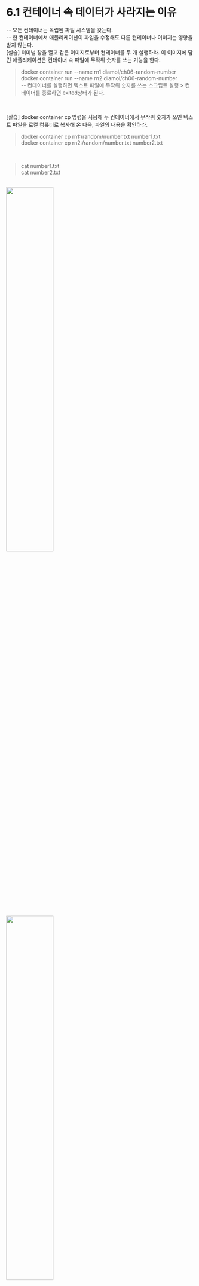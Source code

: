 # 6.1 컨테이너 속 데이터가 사라지는 이유
-- 모든 컨테이너는 독립된 파일 시스템을 갖는다.<br>
-- 한 컨테이너에서 애플리케이션이 파일을 수정해도 다른 컨테이너나 이미지는 영향을 받지 않는다.<br>
[실습] 터미널 창을 열고 같은 이미지로부터 컨테이너를 두 개 실행하라. 이 이미지에 담긴 애플리케이션은 컨테이너 속 파일에 무작위 숫자를 쓰는 기능을 한다.
> docker container run --name rn1 diamol/ch06-random-number<br>
> docker container run --name rn2 diamol/ch06-random-number<br>
-- 컨테이너를 실행하면 텍스트 파일에 무작위 숫자를 쓰는 스크립트 실행 > 컨테이너를 종료하면 exited상태가 된다.<br>
<br>

[실습] docker container cp 명령을 사용해 두 컨테이너에서 무작위 숫자가 쓰인 텍스트 파일을 로컬 컴퓨터로 복사해 온 다음, 파일의 내용을 확인하라.
> docker container cp rn1:/random/number.txt number1.txt<br>
> docker container cp rn2:/random/number.txt number2.txt<br>
<br>

> cat number1.txt<br>
> cat number2.txt<br>
<br>
<img style="width:50%" src="https://github.com/TeackjinLee/docker/assets/85720454/40ab80bf-2231-4522-993c-816d72f3abda"/>
<br>
<img style="width:50%" src="https://github.com/TeackjinLee/docker/assets/85720454/69ae126f-8f74-4ec7-8168-7e7dc01d001e"/>
<br>
[실습] 다음 명령으로 컨테이너를 실행해 파일의 내용을 출력한다. 그다음 파일의 내용을 수정하고 컨테이너를 재시작해 변경된 파일 내용을 확인한다.<br>
> docker container run --name f1 diamol/ch06-file-display<br>
> echo "http://eltonstoeman.com" > url.txt<br>
> docker container cp url.txt f1:/input.txt<br>
> docker container start --attach f1<br>
<img style="width:50%" src="https://github.com/TeackjinLee/docker/assets/85720454/d614c463-dcf7-4d8e-a307-c822dac7af84"/><br>
<br><br>
[실습] 새 컨테이너를 실행해 해당 파일의 내용이 그대로인지 확인해 보자. 그리고 처음 실행했던 컨테이너를 삭제하고 수정된 데이터가 사라진 것을 확인하라.<br>
> docker container run --name f2 diamol/ch06-file-display
> docker container rm -f f1<br>
> docker container cp f1:/input.txt . <br>
<img style="width:50%" src="https://github.com/TeackjinLee/docker/assets/85720454/22b51b4c-33d9-43f9-a937-f8dfda2c3573"/><br>
<br>
<br>
# 6.2 도커 볼륨을 사용하는 컨테이너 실행하기
-- 도커 볼륨은 도커에서 스토리지를 다루는 단위다 (컨테이너를 위한 USB 메모리라 생각)<br>
-- 수동으로 직접 볼륨을 생성해 컨테이너에 연결하는 방법<br>
-- Dockerfile 스크립트에서 VOLUME 인스트럭션을 사용하는 방법<br>
[실습] todo-list 애플리케이션 이미지로 컨테이너를 실행해 컨테어너와 연결된 볼륨을 살펴보자<br>
> docker container run --name todo1 -d -p 8010:80 diamol/ch06-todo-list<br>
> docker container inspect --format '{{.Mounts}}' todo1<br>
> docker volume ls<br>
<br>
-- volume-from 플래그를 적용하면 다른 컨테이너의 볼륨을 연결할 수 잇다.<br>
[실습] to-do 애플리케이션의 두번째 컨테이너를 실행하고 data 디렉터리의 내용을 확인해 보자<br>
      그 다음에는 이 컨테이너와 데이터를 공유하는 첫 번째 컨테이너의 해당 디렉터리와 내용을 비교하라<br>

> docker container run --name todo2 -d diamol/ch06-todo-list<br>
-- 이 컨테이너를 실행하면 볼륨을 생성한다.<br>

> docker container exec todo2 ls /data<br>
-- 리눅스 환경의 경우 <br>

> docker container run -d --name t3 --volumes-form todo1 diamol/ch06-todo-list<br>
-- 이 컨테이너는 todo1의 볼륨을 공유한다<br>

> docker container exec t3 ls /data<br>
-- 리눅스 환경의 경우<br>
<img style="width:50%" src="https://github.com/TeackjinLee/docker/assets/85720454/52b23adf-74ed-41a5-853d-71dd0bc8d07f"/>
<br><br>
[실습] 볼륨을 생성하고 버전1의 to-do 애플리케이션에서 볼륨을 사용하라. 그다음 애플리케이션에서 UI를 통해 데이터를 추가 하고, 애플리케이션을 버전2로<br>
      업데이트해 보자. 운영체제에 따라 파일 경로가 달라지므로 환경 변수로 먼저 정의해 본문의 코드를 쉽게 붙여 넣을 수 있도록 했다.<br>

> target='/data' # 리눅스 컨테이너<br>
-- 복사 대상 경로를 환경 변수로 정의 한다<br>

> 데이터를 저장할 볼륨을 생성한다<br>
> docker volume create todo-list<br>

> 볼륨을 연결해 v1 애플리케이션을 실행한다<br>
> docker container run -d -p 8011:80 -v todo-list:$target --name todo-v1 diamol/ch06-todo-list<br>

> localhost:8011 페이지에서 데이터 몇 건 추가<br>

> v1 애플리케이션이 실행 중인 컨테이너를 삭제<br>
> docker container rm -f todo-v1<br>

> 그 다음에는 같은 볼륨을 사용하도폭 v2 애플리케이션 컨테이너를 실행한다<br>
> docker container run -d -p 8011:80 -v todo-list:$target --name todo-v2 diamol/ch06-todo-list:v2<br>
<img style="width:50%" src="https://github.com/TeackjinLee/docker/assets/85720454/ca43e4d7-e841-4c63-9026-7fd53bb47caa"/>
<br><br>

# 6.3 파일 시스템 마운트를 사용하는 컨테이너 실행하기

[실습] 나는 RAID를 적용한 디스크 어레이가 있는 서버가 있지만, 독자 여러분에게는 이런 서버가 없으므로 호스트 컴퓨터의 로컬 디렉터리를 컨테이너에 바인드 마운트로 연결해 보라,<br>
      파일 시스템 경로는 호스트 운영체제의 방식을 따라야 한다. 이번에도 상관없이 본뭉의 코드를 붙여 넣을 수 있도록 경로 문자열을 운영체제에 따라 환경 변수로 정의하라.
<br>
> $source="$(pwd)/databases" && target='/data' # linux<br>
> source="$(pwd)\databases".ToLower(); $target="c:\data" # window<br>
> 윈도우 환경에서 리눅스 컨테이너를 실행하는 경우<br>
> $source="$(pwd)\databases".ToLower(); $target='/data'<br>
>
> mkdir ./databases<br>
> docker container run --mount type=bind,source=$source,target=$target -d -p 8012:80 diamol/ch06-todo-list<br>
> ls ./databases<br>
<img style="width:50%" src="https://github.com/TeackjinLee/docker/assets/85720454/15c78cb7-dffc-4392-b513-5239db9f9513"/><br>
<br>
[실습] to-do 애플리케이션은 /app/config 경로가 존재할 경우 디렉터리에서 추가 설정 파일을 로드한다.<br>
      호스트 컴퓨터의 디렉터리를 이 경로에 연결하도록 바인드 마운트를 적용한 컨테이너를 실행해 애플리케이션이 호스트 컴퓨터에 있는 설정 파일을 사용하도록 하라.<br>
      이 책 소스 코드의 압축을 푼 디렉터리까지 이동한 다음, 아래 명령을 입력하면 된다.<br>

> cd ./ch06/exercises/todo-list<br>
> 경로 문자열을 환경 변수로 정의<br>
> $source = "$(pwd)\config".ToLower(); $target="c:\app\config" # window<br>
> source = "$(pwd)/config" && target='/app/config' #linux<br>
> 윈도 환경에서 리눅스 컨테이너를 실행하는 경우<br>
>
> 바운드 마운트 적용해 컨테이너 실행<br>
> docker container run --name todo-configured -d -p 8013:80 --mount type=bind,source=$source,target=$target,readonly diamol/ch06-list<br>
> 애플리케이션 작동 여부 확인
> curl http://localhost:8013<br>
> 콘테이너 로그 확인<br>
> docker container logs todo-configured<br>
<img style="width:50%" src="https://github.com/TeackjinLee/docker/assets/85720454/82c81750-8952-4a64-a7be-9de66d8b3a2f"/><br>
<br>

복습작업중








































